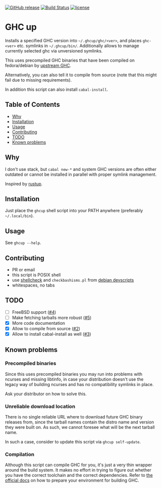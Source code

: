 [![GitHub release](https://img.shields.io/github/release/hasufell/ghcup.svg)](https://github.com/hasufell/ghcup/releases)
[![Build Status](https://travis-ci.org/hasufell/ghcup.svg?branch=master)](https://travis-ci.org/hasufell/ghcup)
[![license](https://img.shields.io/github/license/hasufell/ghcup.svg)](COPYING)

# GHC up

Installs a specified GHC version into `~/.ghcup/ghc/<ver>`,
and places `ghc-<ver>` etc. symlinks in `~/.ghcup/bin/`.
Additionally allows to manage currently selected ghc
via unversioned symlinks.

This uses precompiled GHC binaries that have been
compiled on fedora/debian by
[upstream GHC](https://www.haskell.org/ghc/download_ghc_8_6_1.html#binaries).

Alternatively, you can also tell it to compile from source (note that this might
fail due to missing requirements).

In addition this script can also install `cabal-install`.

## Table of Contents

   * [Why](#why)
   * [Installation](#installation)
   * [Usage](#usage)
   * [Contributing](#contributing)
   * [TODO](#todo)
   * [Known problems](#known-problems)

## Why

I don't use stack, but `cabal new-*` and system GHC versions
are often either outdated or cannot be installed in parallel
with proper symlink management.

Inspired by [rustup](https://github.com/rust-lang-nursery/rustup.rs).

## Installation

Just place the `ghcup` shell script into your PATH anywhere
(preferably `~/.local/bin`).

## Usage

See `ghcup --help`.

## Contributing

* PR or email
* this script is POSIX shell
* use [shellcheck](https://github.com/koalaman/shellcheck) and `checkbashisms.pl` from [debian devscripts](http://http.debian.net/debian/pool/main/d/devscripts/devscripts_2.18.4.tar.xz)
* whitespaces, no tabs

## TODO

- [ ] FreeBSD support ([#4](https://github.com/hasufell/ghcup/issues/4))
- [ ] Make fetching tarballs more robust ([#5](https://github.com/hasufell/ghcup/issues/5))
- [x] More code documentation
- [x] Allow to compile from source ([#2](https://github.com/hasufell/ghcup/issues/2))
- [x] Allow to install cabal-install as well ([#3](https://github.com/hasufell/ghcup/issues/3))

## Known problems

### Precompiled binaries

Since this uses precompiled binaries you may run into
problems with ncurses and missing libtinfo, in case
your distribution doesn't use the legacy way of building
ncurses and has no compatibility symlinks in place.

Ask your distributor on how to solve this.

### Unreliable download location

There is no single reliable URL where to download future
GHC binary releases from, since the tarball names contain
the distro name and version they were built on. As such,
we cannot foresee what will be the next tarball name.

In such a case, consider to update this script via
`ghcup self-update`.

### Compilation

Although this script can compile GHC for you, it's just a very thin
wrapper around the build system. It makes no effort in trying
to figure out whether you have the correct toolchain and
the correct dependencies. Refer to [the official docs](https://ghc.haskell.org/trac/ghc/wiki/Building/Preparation/Linux)
on how to prepare your environment for building GHC.
